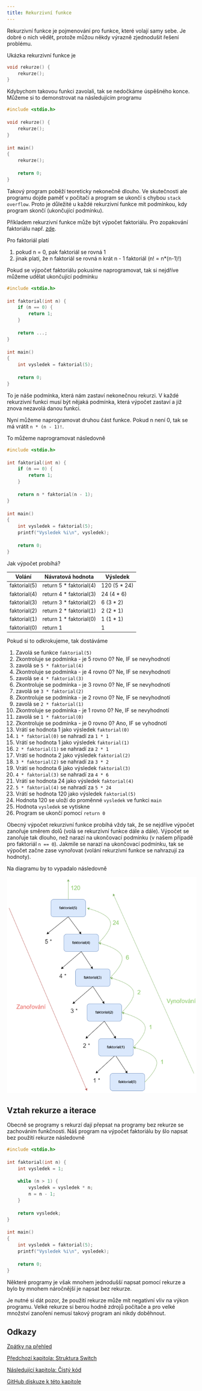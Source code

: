 ```yaml
---
title: Rekurzivní funkce
---
```


Rekurzivní funkce je pojmenování pro funkce, které volají samy sebe. Je dobré o nich vědět, protože můžou někdy výrazně zjednodušit řešení problému.

Ukázka rekurzivní funkce je

```c
void rekurze() {
    rekurze();
}
```

Kdybychom takovou funkci zavolali, tak se nedočkáme úspěšného konce. Můžeme si to demonstrovat na následujícím programu

```c
#include <stdio.h>

void rekurze() {
    rekurze();
}

int main()
{
    rekurze();

    return 0;
}
```

Takový program poběží teoreticky nekonečně dlouho. Ve skutečnosti ale programu dojde paměť v počítači a program se ukončí s chybou `stack overflow`. Proto je důležité u každé rekurzivní funkce mít podmínkou, kdy program skončí (ukončující podmínku).

Příkladem rekurzivní funkce může být výpočet faktoriálu. Pro zopakování faktoriálu např. [zde](https://www.matweb.cz/faktorial/).

Pro faktoriál platí
1. pokud n = 0, pak faktoriál se rovná 1
1. jinak platí, že n faktoriál se rovná n krát n - 1 faktoriál (n! = n*(n-1)!)


Pokud se výpočet faktoriálu pokusíme naprogramovat, tak si nejdříve můžeme udělat ukončující podmínku

```c
#include <stdio.h>

int faktorial(int n) {
    if (n == 0) {
        return 1;
    }

    return ...;
}

int main()
{
    int vysledek = faktorial(5);

    return 0;
}
```

To je náše podmínka, která nám zastaví nekonečnou rekurzi. V každé rekurzivní funkci musí být nějaká podmínka, která výpočet zastaví a již znova nezavolá danou funkci.

Nyní můžeme naprogramovat druhou část funkce. Pokud n není 0, tak se má vrátít `n * (n - 1)!`.

To můžeme naprogramovat následovně
```c
#include <stdio.h>

int faktorial(int n) {
    if (n == 0) {
        return 1;
    }

    return n * faktorial(n - 1);
}

int main()
{
    int vysledek = faktorial(5);
    printf("Vysledek %i\n", vysledek);

    return 0;
}
```

Jak výpočet probíhá?

| Volání  |  Návratová hodnota  | Výsledek  |
|---|---|---|
| faktorial(5) | return 5 * faktorial(4)  | 120 (5 * 24)  | 
| faktorial(4) | return 4 * faktorial(3)  | 24 (4 * 6) | 
| faktorial(3) | return 3 * faktorial(2)  | 6 (3 * 2) | 
| faktorial(2) | return 2 * faktorial(1)  | 2 (2 * 1) | 
| faktorial(1) | return 1 * faktorial(0)  | 1 (1 * 1) | 
| faktorial(0) | return 1  | 1  | 

Pokud si to odkrokujeme, tak dostáváme

1. Zavolá se funkce `faktorial(5)`
1. Zkontroluje se podmínka - je 5 rovno 0? Ne, IF se nevyhodnotí
1. zavolá se `5 * faktorial(4)`
1. Zkontroluje se podmínka - je 4 rovno 0? Ne, IF se nevyhodnotí
1. zavolá se `4 * faktorial(3)`
1. Zkontroluje se podmínka - je 3 rovno 0? Ne, IF se nevyhodnotí
1. zavolá se `3 * faktorial(2)`
1. Zkontroluje se podmínka - je 2 rovno 0? Ne, IF se nevyhodnotí
1. zavolá se `2 * faktorial(1)`
1. Zkontroluje se podmínka - je 1 rovno 0? Ne, IF se nevyhodnotí
1. zavolá se `1 * faktorial(0)`
1. Zkontroluje se podmínka - je 0 rovno 0? Ano, IF se vyhodnotí
1. Vrátí se hodnota 1 jako výsledek `faktorial(0)`
1. `1 * faktorial(0)` se nahradí za `1 * 1`
1. Vrátí se hodnota 1 jako výsledek `faktorial(1)`
1. `2 * faktorial(1)` se nahradí za `2 * 1`
1. Vrátí se hodnota 2 jako výsledek `faktorial(2)`
1. `3 * faktorial(2)` se nahradí za `3 * 2`
1. Vrátí se hodnota 6 jako výsledek `faktorial(3)`
1. `4 * faktorial(3)` se nahradí za `4 * 6`
1. Vrátí se hodnota 24 jako výsledek `faktorial(4)`
1. `5 * faktorial(4)` se nahradí za `5 * 24`
1. Vrátí se hodnota 120 jako výsledek `faktorial(5)`
1. Hodnota 120 se uloží do proměnné `vysledek` ve funkci `main`
1. Hodnota `vysledek` se vytiskne
1. Program se ukončí pomocí `return 0`


Obecný výpočet rekurzivní funkce probíhá vždy tak, že se nejdříve výpočet zanořuje směrem dolů (volá se rekurzivní funkce dále a dále). Výpočet se zanořuje tak dlouho, než narazí na ukončovací podmínku (v našem případě pro faktoriál `n == 0`). Jakmile se narazí na ukončovací podmínku, tak se výpočet začne zase vynořovat (volání rekurzivní funkce se nahrazují za hodnoty).

Na diagramu by to vypadalo následovně

![faktorial](./obrazky/rekurze/faktorial.png)


## Vztah rekurze a iterace
Obecně se programy s rekurzí dají přepsat na programy bez rekurze se zachováním funkčnosti. Náš program na výpočet faktoriálu by šlo napsat bez použití rekurze následovně

```c
#include <stdio.h>

int faktorial(int n) {
    int vysledek = 1;

    while (n > 1) {
        vysledek = vysledek * n;
        n = n - 1;
    }

    return vysledek;
}

int main()
{
    int vysledek = faktorial(5);
    printf("Vysledek %i\n", vysledek);

    return 0;
}
```

Některé programy je však mnohem jednodušší napsat pomocí rekurze a bylo by mnohem náročnější je napsat bez rekurze.

Je nutné si dát pozor, že použití rekurze může mít negativní vliv na výkon programu. Velké rekurze si berou hodně zdrojů počítače a pro velké množství zanoření nemusí takový program ani nikdy doběhnout.


## Odkazy
[Zpátky na přehled](./index.md)

[Předchozí kapitola: Struktura Switch](./volitelne-switch.md)

[Následující kapitola: Čistý kód](./volitelne-cisty-kod.md)

[GitHub diskuze k této kapitole](https://github.com/tomasbruckner/c_lectures/discussions/37)
